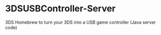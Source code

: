 # 3DSUSBController-Server
3DS Homebrew to turn your 3DS into a USB game controller (Java server code)
